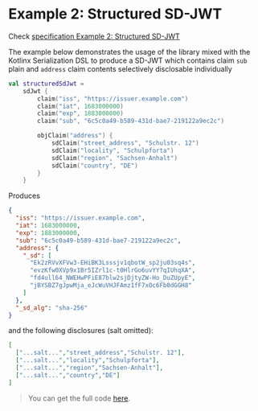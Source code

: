 <!--- TEST_NAME ExampleStructuredSdJwt01Test --> 

# Example 2: Structured SD-JWT

Check [specification Example 2: Structured SD-JWT](https://www.ietf.org/archive/id/draft-ietf-oauth-selective-disclosure-jwt-08.html#name-example-structured-sd-jwt)

The example below demonstrates the usage of the library mixed with the Kotlinx Serialization DSL
to produce a SD-JWT which contains claim `sub` plain and `address` claim contents selectively disclosable individually

<!--- INCLUDE
import eu.europa.ec.eudi.sdjwt.dsl.json.sdJwt
-->

```kotlin
val structuredSdJwt =
    sdJwt {
        claim("iss", "https://issuer.example.com")
        claim("iat", 1683000000)
        claim("exp", 1883000000)
        claim("sub", "6c5c0a49-b589-431d-bae7-219122a9ec2c")

        objClaim("address") {
            sdClaim("street_address", "Schulstr. 12")
            sdClaim("locality", "Schulpforta")
            sdClaim("region", "Sachsen-Anhalt")
            sdClaim("country", "DE")
        }
    }
```

Produces

```json
{
  "iss": "https://issuer.example.com",
  "iat": 1683000000,
  "exp": 1883000000,
  "sub": "6c5c0a49-b589-431d-bae7-219122a9ec2c",
  "address": {
    "_sd": [
      "Ek2zRVvXFVw3-EHiBK3Lsssjv1qbotW_sp2ju03sq4s",
      "evzKfw0XVp9x1Br5IZrl1c-t0HlrGo6uvYY7qIUhqXA",
      "fd4ull64_NWEHwPFiE87blw2sjDjtyZW-Ho_DuZUpyE",
      "jBYSBZ7gJpwMja_eJcWuVHJFAmz1fF7xOc6Fb0dGGH8"
    ]
  },
  "_sd_alg": "sha-256"
}
```

and the following disclosures (salt omitted):

```json 
[
  ["...salt...","street_address","Schulstr. 12"],
  ["...salt...","locality","Schulpforta"],
  ["...salt...","region","Sachsen-Anhalt"],
  ["...salt...","country","DE"]
]
```

> You can get the full code [here](../../src/test/kotlin/eu/europa/ec/eudi/sdjwt/examples/ExampleStructuredSdJwt01.kt).

<!--- TEST structuredSdJwt.assertThat("Example 2: Structured SD-JWT", 4) -->
